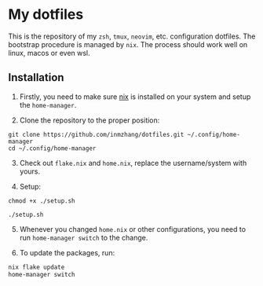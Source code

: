 # My dotfiles

This is the repository of my `zsh`, `tmux`, `neovim`, etc. configuration dotfiles. 
The bootstrap procedure is managed by `nix`. The process should work well on linux, macos
or even wsl.

## Installation

1. Firstly, you need to make sure [nix](https://nixos.org/download) is installed on your system 
and setup the `home-manager`.

2. Clone the repository to the proper position:

```shell
git clone https://github.com/inmzhang/dotfiles.git ~/.config/home-manager
cd ~/.config/home-manager
```

3. Check out `flake.nix` and `home.nix`, replace the username/system with yours.

4. Setup:
```shell
chmod +x ./setup.sh

./setup.sh
```

5. Whenever you changed `home.nix` or other configurations, you need to run `home-manager switch` to
the change.

6. To update the packages, run:
```sh
nix flake update
home-manager switch
```
